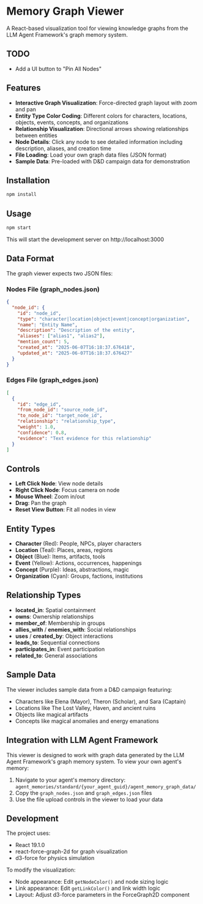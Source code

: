 # Memory Graph Viewer

A React-based visualization tool for viewing knowledge graphs from the LLM Agent Framework's graph memory system.


## TODO
- Add a UI button to "Pin All Nodes"


## Features

- **Interactive Graph Visualization**: Force-directed graph layout with zoom and pan
- **Entity Type Color Coding**: Different colors for characters, locations, objects, events, concepts, and organizations
- **Relationship Visualization**: Directional arrows showing relationships between entities
- **Node Details**: Click any node to see detailed information including description, aliases, and creation time
- **File Loading**: Load your own graph data files (JSON format)
- **Sample Data**: Pre-loaded with D&D campaign data for demonstration

## Installation

```bash
npm install
```

## Usage

```bash
npm start
```

This will start the development server on http://localhost:3000

## Data Format

The graph viewer expects two JSON files:

### Nodes File (graph_nodes.json)
```json
{
  "node_id": {
    "id": "node_id",
    "type": "character|location|object|event|concept|organization",
    "name": "Entity Name",
    "description": "Description of the entity",
    "aliases": ["alias1", "alias2"],
    "mention_count": 5,
    "created_at": "2025-06-07T16:18:37.676418",
    "updated_at": "2025-06-07T16:18:37.676427"
  }
}
```

### Edges File (graph_edges.json)
```json
[
  {
    "id": "edge_id",
    "from_node_id": "source_node_id",
    "to_node_id": "target_node_id", 
    "relationship": "relationship_type",
    "weight": 1.0,
    "confidence": 0.8,
    "evidence": "Text evidence for this relationship"
  }
]
```

## Controls

- **Left Click Node**: View node details
- **Right Click Node**: Focus camera on node
- **Mouse Wheel**: Zoom in/out
- **Drag**: Pan the graph
- **Reset View Button**: Fit all nodes in view

## Entity Types

- **Character** (Red): People, NPCs, player characters
- **Location** (Teal): Places, areas, regions
- **Object** (Blue): Items, artifacts, tools
- **Event** (Yellow): Actions, occurrences, happenings
- **Concept** (Purple): Ideas, abstractions, magic
- **Organization** (Cyan): Groups, factions, institutions

## Relationship Types

- **located_in**: Spatial containment
- **owns**: Ownership relationships
- **member_of**: Membership in groups
- **allies_with** / **enemies_with**: Social relationships
- **uses** / **created_by**: Object interactions
- **leads_to**: Sequential connections
- **participates_in**: Event participation
- **related_to**: General associations

## Sample Data

The viewer includes sample data from a D&D campaign featuring:
- Characters like Elena (Mayor), Theron (Scholar), and Sara (Captain)
- Locations like The Lost Valley, Haven, and ancient ruins
- Objects like magical artifacts
- Concepts like magical anomalies and energy emanations

## Integration with LLM Agent Framework

This viewer is designed to work with graph data generated by the LLM Agent Framework's graph memory system. To view your own agent's memory:

1. Navigate to your agent's memory directory: `agent_memories/standard/{your_agent_guid}/agent_memory_graph_data/`
2. Copy the `graph_nodes.json` and `graph_edges.json` files
3. Use the file upload controls in the viewer to load your data

## Development

The project uses:
- React 19.1.0
- react-force-graph-2d for graph visualization
- d3-force for physics simulation

To modify the visualization:
- Node appearance: Edit `getNodeColor()` and node sizing logic
- Link appearance: Edit `getLinkColor()` and link width logic
- Layout: Adjust d3-force parameters in the ForceGraph2D component